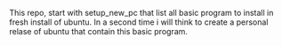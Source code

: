 This repo, start with setup_new_pc that list all basic program to install in fresh install 
of ubuntu. In a second time i will think to create a personal relase of ubuntu that contain 
this basic program.